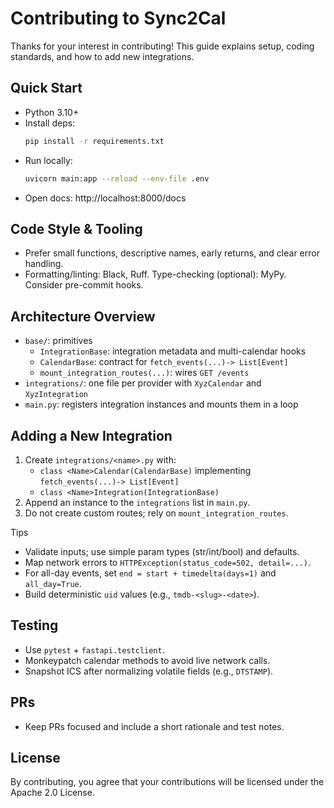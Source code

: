 # Contributing to Sync2Cal

Thanks for your interest in contributing! This guide explains setup, coding standards, and how to add new integrations.

## Quick Start

- Python 3.10+
- Install deps:
  ```bash
  pip install -r requirements.txt
  ```
- Run locally:
  ```bash
  uvicorn main:app --reload --env-file .env
  ```
- Open docs: http://localhost:8000/docs

## Code Style & Tooling

- Prefer small functions, descriptive names, early returns, and clear error handling.
- Formatting/linting: Black, Ruff. Type-checking (optional): MyPy. Consider pre-commit hooks.

## Architecture Overview

- `base/`: primitives
  - `IntegrationBase`: integration metadata and multi-calendar hooks
  - `CalendarBase`: contract for `fetch_events(...)-> List[Event]`
  - `mount_integration_routes(...)`: wires `GET /events`
- `integrations/`: one file per provider with `XyzCalendar` and `XyzIntegration`
- `main.py`: registers integration instances and mounts them in a loop

## Adding a New Integration

1) Create `integrations/<name>.py` with:
   - `class <Name>Calendar(CalendarBase)` implementing `fetch_events(...)-> List[Event]`
   - `class <Name>Integration(IntegrationBase)`
2) Append an instance to the `integrations` list in `main.py`.
3) Do not create custom routes; rely on `mount_integration_routes`.

Tips
- Validate inputs; use simple param types (str/int/bool) and defaults.
- Map network errors to `HTTPException(status_code=502, detail=...)`.
- For all-day events, set `end = start + timedelta(days=1)` and `all_day=True`.
- Build deterministic `uid` values (e.g., `tmdb-<slug>-<date>`).

## Testing

- Use `pytest` + `fastapi.testclient`.
- Monkeypatch calendar methods to avoid live network calls.
- Snapshot ICS after normalizing volatile fields (e.g., `DTSTAMP`).

## PRs

- Keep PRs focused and include a short rationale and test notes.

## License

By contributing, you agree that your contributions will be licensed under the Apache 2.0 License.
